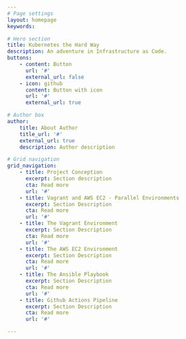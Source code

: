 ```yaml
---
# Page settings
layout: homepage
keywords:

# Hero section
title: Kubernetes the Hard Way
description: An adventure in Infrastructure as Code.
buttons:
    - content: Button
      url: '#'
      external_url: false
    - icon: github
      content: Button with icon
      url: '#'
      external_url: true

# Author box
author:
    title: About Author
    title_url: '#'
    external_url: true
    description: Author description

# Grid navigation
grid_navigation:
    - title: Project Conception
      excerpt: Section description
      cta: Read more
      url: '#'
    - title: Vagrant and AWS EC2 - Parallel Environments
      excerpt: Section Description
      cta: Read more
      url: '#'
    - title: The Vagrant Environment
      excerpt: Section Description
      cta: Read more
      url: '#'
    - title: The AWS EC2 Environment
      excerpt: Section Description 
      cta: Read more
      url: '#'
    - title: The Ansible Playbook
      excerpt: Section Description
      cta: Read more
      url: '#'
    - title: Github Actions Pipeline
      excerpt: Section Description
      cta: Read more
      url: '#'

---
```

